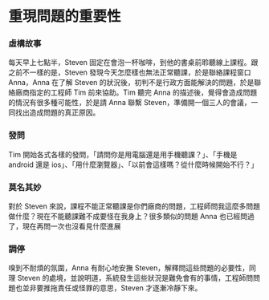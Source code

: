 # 重現問題的重要性

### 虛構故事
每天早上七點半，Steven 固定在會泡一杯咖啡，到他的書桌前聆聽線上課程。跟之前不一樣的是，Steven 發現今天怎麼樣也無法正常聽課，於是聯絡課程窗口 Anna，Anna 在了解 Steven 的狀況後，初判不是行政方面能解決的問題，於是聯絡廠商指定的工程師 Tim 前來協助。Tim 聽完 Anna 的描述後，覺得會造成問題的情況有很多種可能性，於是請 Anna 聯繫 Steven，準備開一個三人的會議，一同找出造成問題的真正原因。

### 發問
Tim 開始各式各樣的發問，「請問你是用電腦還是用手機聽課？」、「手機是 android 還是 ios」、「用什麼瀏覽器」、「以前會這樣嗎？從什麼時候開始不行？」

### 莫名其妙
對於 Steven 來說，課程不能正常聽課是你們廠商的問題，工程師問我這麼多問題做什麼？現在不能聽課難不成要怪在我身上？很多類似的問題 Anna 也已經問過了，現在再問一次也沒看見什麼進展

### 調停
嗅到不耐煩的氛圍，Anna 有耐心地安撫 Steven，解釋問這些問題的必要性，同理 Steven 的處境，並說明道，系統發生這些狀況是難免會有的事情，工程師問問題也並非要推拖責任或怪罪的意思，Steven 才逐漸冷靜下來。
